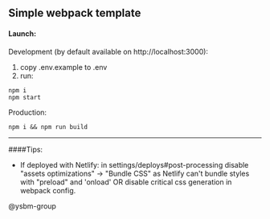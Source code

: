 Simple webpack template
--

#### Launch:

Development (by default available on http://localhost:3000):
1. copy .env.example to .env
2. run:
```console
npm i
npm start
```

Production:
```
npm i && npm run build
```
---

####Tips:

- If deployed with Netlify: in settings/deploys#post-processing disable "assets optimizations" -> "Bundle CSS" as Netlify can't bundle styles with "preload" and 'onload' OR disable critical css generation in webpack config. 

@ysbm-group
